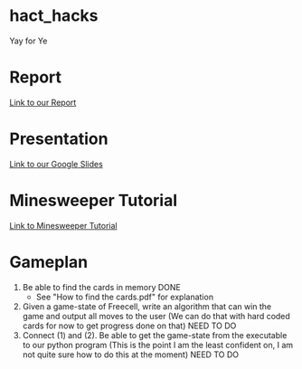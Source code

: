 # hact_hacks
Yay for Ye

# Report
[Link to our Report](https://docs.google.com/document/d/1HU5ERVY0qdzHWq1w_6UobclYCosUhNlzjAYawLPst2w/edit?usp=sharing)

# Presentation
[Link to our Google Slides](https://docs.google.com/presentation/d/1vq3z8pMyqgTU15y1LJ6cZ8jpDzcbsaDskctpWhPpRu4/edit?usp=sharing)

# Minesweeper Tutorial
[Link to Minesweeper Tutorial](https://www.begin.re/)

# Gameplan
1. Be able to find the cards in memory DONE
    - See "How to find the cards.pdf" for explanation
3. Given a game-state of Freecell, write an algorithm that can win the game and output all moves to the user (We can do that with hard coded cards for now to get progress done on that) NEED TO DO
4. Connect (1) and (2). Be able to get the game-state from the executable to our python program (This is the point I am the least confident on, I am not quite sure how to do this at the moment) NEED TO DO
